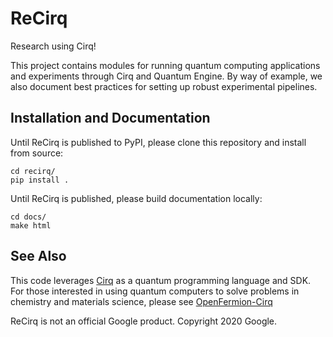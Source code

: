 ReCirq
======

Research using Cirq!

This project contains modules for running quantum computing applications
and experiments through Cirq and Quantum Engine. By way of example, we
also document best practices for setting up robust experimental pipelines.


## Installation and Documentation

Until ReCirq is published to PyPI, please clone this repository and install
from source:

    cd recirq/
    pip install .
    
Until ReCirq is published, please build documentation locally:

    cd docs/
    make html
    

## See Also

This code leverages [Cirq](https://github.com/quantumlib/Cirq) as a
quantum programming language and SDK.
For those interested in using quantum computers to solve problems in
chemistry and materials science, please see
[OpenFermion-Cirq](https://github.com/quantumlib/openfermion-cirq)


ReCirq is not an official Google product. Copyright 2020 Google.
